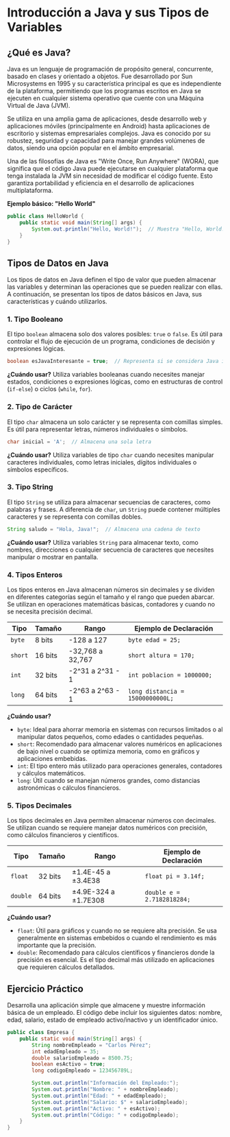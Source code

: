 # Introducción a Java y sus Tipos de Variables

## ¿Qué es Java?

Java es un lenguaje de programación de propósito general, concurrente, basado en clases y orientado a objetos. Fue desarrollado por Sun Microsystems en 1995 y su característica principal es que es independiente de la plataforma, permitiendo que los programas escritos en Java se ejecuten en cualquier sistema operativo que cuente con una Máquina Virtual de Java (JVM).

Se utiliza en una amplia gama de aplicaciones, desde desarrollo web y aplicaciones móviles (principalmente en Android) hasta aplicaciones de escritorio y sistemas empresariales complejos. Java es conocido por su robustez, seguridad y capacidad para manejar grandes volúmenes de datos, siendo una opción popular en el ámbito empresarial.

Una de las filosofías de Java es "Write Once, Run Anywhere" (WORA), que significa que el código Java puede ejecutarse en cualquier plataforma que tenga instalada la JVM sin necesidad de modificar el código fuente. Esto garantiza portabilidad y eficiencia en el desarrollo de aplicaciones multiplataforma.

**Ejemplo básico: "Hello World"**

```java
public class HelloWorld {
    public static void main(String[] args) {
        System.out.println("Hello, World!");  // Muestra "Hello, World!" en la consola
    }
}
```

## Tipos de Datos en Java

Los tipos de datos en Java definen el tipo de valor que pueden almacenar las variables y determinan las operaciones que se pueden realizar con ellas. A continuación, se presentan los tipos de datos básicos en Java, sus características y cuándo utilizarlos.

### 1. Tipo Booleano

El tipo `boolean` almacena solo dos valores posibles: `true` o `false`. Es útil para controlar el flujo de ejecución de un programa, condiciones de decisión y expresiones lógicas.

```java
boolean esJavaInteresante = true;  // Representa si se considera Java interesante
```

**¿Cuándo usar?**
Utiliza variables booleanas cuando necesites manejar estados, condiciones o expresiones lógicas, como en estructuras de control (`if-else`) o ciclos (`while`, `for`).

### 2. Tipo de Carácter

El tipo `char` almacena un solo carácter y se representa con comillas simples. Es útil para representar letras, números individuales o símbolos.

```java
char inicial = 'A';  // Almacena una sola letra
```

**¿Cuándo usar?**
Utiliza variables de tipo `char` cuando necesites manipular caracteres individuales, como letras iniciales, dígitos individuales o símbolos específicos.

### 3. Tipo String

El tipo `String` se utiliza para almacenar secuencias de caracteres, como palabras y frases. A diferencia de `char`, un `String` puede contener múltiples caracteres y se representa con comillas dobles.

```java
String saludo = "Hola, Java!";  // Almacena una cadena de texto
```

**¿Cuándo usar?**
Utiliza variables `String` para almacenar texto, como nombres, direcciones o cualquier secuencia de caracteres que necesites manipular o mostrar en pantalla.

### 4. Tipos Enteros

Los tipos enteros en Java almacenan números sin decimales y se dividen en diferentes categorías según el tamaño y el rango que pueden abarcar. Se utilizan en operaciones matemáticas básicas, contadores y cuando no se necesita precisión decimal.

| Tipo    | Tamaño  | Rango            | Ejemplo de Declaración           |
| ------- | ------- | ---------------- | -------------------------------- |
| `byte`  | 8 bits  | -128 a 127       | `byte edad = 25;`                |
| `short` | 16 bits | -32,768 a 32,767 | `short altura = 170;`            |
| `int`   | 32 bits | -2^31 a 2^31 - 1 | `int poblacion = 1000000;`       |
| `long`  | 64 bits | -2^63 a 2^63 - 1 | `long distancia = 15000000000L;` |

**¿Cuándo usar?**

- `byte`: Ideal para ahorrar memoria en sistemas con recursos limitados o al manipular datos pequeños, como edades o cantidades pequeñas.
- `short`: Recomendado para almacenar valores numéricos en aplicaciones de bajo nivel o cuando se optimiza memoria, como en gráficos y aplicaciones embebidas.
- `int`: El tipo entero más utilizado para operaciones generales, contadores y cálculos matemáticos.
- `long`: Útil cuando se manejan números grandes, como distancias astronómicas o cálculos financieros.

### 5. Tipos Decimales

Los tipos decimales en Java permiten almacenar números con decimales. Se utilizan cuando se requiere manejar datos numéricos con precisión, como cálculos financieros y científicos.

| Tipo     | Tamaño  | Rango                | Ejemplo de Declaración     |
| -------- | ------- | -------------------- | -------------------------- |
| `float`  | 32 bits | ±1.4E-45 a ±3.4E38   | `float pi = 3.14f;`        |
| `double` | 64 bits | ±4.9E-324 a ±1.7E308 | `double e = 2.7182818284;` |

**¿Cuándo usar?**

- `float`: Útil para gráficos y cuando no se requiere alta precisión. Se usa generalmente en sistemas embebidos o cuando el rendimiento es más importante que la precisión.
- `double`: Recomendado para cálculos científicos y financieros donde la precisión es esencial. Es el tipo decimal más utilizado en aplicaciones que requieren cálculos detallados.

## Ejercicio Práctico

Desarrolla una aplicación simple que almacene y muestre información básica de un empleado. El código debe incluir los siguientes datos: nombre, edad, salario, estado de empleado activo/inactivo y un identificador único.

```java
public class Empresa {
    public static void main(String[] args) {
        String nombreEmpleado = "Carlos Pérez";
        int edadEmpleado = 35;
        double salarioEmpleado = 8500.75;
        boolean esActivo = true;
        long codigoEmpleado = 123456789L;

        System.out.println("Información del Empleado:");
        System.out.println("Nombre: " + nombreEmpleado);
        System.out.println("Edad: " + edadEmpleado);
        System.out.println("Salario: $" + salarioEmpleado);
        System.out.println("Activo: " + esActivo);
        System.out.println("Código: " + codigoEmpleado);
    }
}
```
